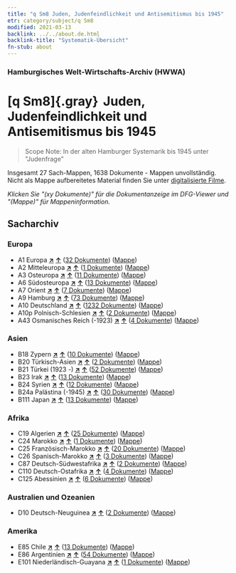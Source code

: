 ```yaml
---
title: "q Sm8 Juden, Judenfeindlichkeit und Antisemitismus bis 1945"
etr: category/subject/q Sm8
modified: 2021-03-13
backlink: ../../about.de.html
backlink-title: "Systematik-Übersicht"
fn-stub: about
---
```


### Hamburgisches Welt-Wirtschafts-Archiv (HWWA)
# [q Sm8]{.gray}&#8201; Juden, Judenfeindlichkeit und Antisemitismus bis 1945&#160; 


> Scope Note: In der alten Hamburger Systemarik bis 1945 unter "Judenfrage"



Insgesamt 27 Sach-Mappen, 1638 Dokumente - Mappen unvollständig.
Nicht als Mappe aufbereitetes Material finden Sie unter [digitalisierte Filme](/film/h1_sh).

_Klicken Sie "(xy Dokumente)" für die Dokumentanzeige im DFG-Viewer und "(Mappe)" für Mappeninformation._

## Sacharchiv




### Europa

- A1 Europa [**&nearr;**](../../../geo/i/140892/about.de.html "Europa (alle Mappen)") [**&uarr;**](../../../geo/about.de.html#A1 "Ländersystematik") (<a href="https://pm20.zbw.eu/dfgview/sh/140892,145952" title="über: Europa : Juden, Judenfeindlichkeit und Antisemitismus bis 1945" target="_blank">32 Dokumente</a>) ([Mappe](../../../../folder/sh/1408xx/140892/1459xx/145952/about.de.html))
- A2 Mitteleuropa [**&nearr;**](../../../geo/i/140895/about.de.html "Mitteleuropa (alle Mappen)") [**&uarr;**](../../../geo/about.de.html#A2 "Ländersystematik") (<a href="https://pm20.zbw.eu/dfgview/sh/140895,145952" title="über: Mitteleuropa : Juden, Judenfeindlichkeit und Antisemitismus bis 1945" target="_blank">1 Dokumente</a>) ([Mappe](../../../../folder/sh/1408xx/140895/1459xx/145952/about.de.html))
- A3 Osteuropa [**&nearr;**](../../../geo/i/140896/about.de.html "Osteuropa (alle Mappen)") [**&uarr;**](../../../geo/about.de.html#A3 "Ländersystematik") (<a href="https://pm20.zbw.eu/dfgview/sh/140896,145952" title="über: Osteuropa : Juden, Judenfeindlichkeit und Antisemitismus bis 1945" target="_blank">11 Dokumente</a>) ([Mappe](../../../../folder/sh/1408xx/140896/1459xx/145952/about.de.html))
- A6 Südosteuropa [**&nearr;**](../../../geo/i/140900/about.de.html "Südosteuropa (alle Mappen)") [**&uarr;**](../../../geo/about.de.html#A6 "Ländersystematik") (<a href="https://pm20.zbw.eu/dfgview/sh/140900,145952" title="über: Südosteuropa : Juden, Judenfeindlichkeit und Antisemitismus bis 1945" target="_blank">13 Dokumente</a>) ([Mappe](../../../../folder/sh/1409xx/140900/1459xx/145952/about.de.html))
- A7 Orient [**&nearr;**](../../../geo/i/140902/about.de.html "Orient (alle Mappen)") [**&uarr;**](../../../geo/about.de.html#A7 "Ländersystematik") (<a href="https://pm20.zbw.eu/dfgview/sh/140902,145952" title="über: Orient : Juden, Judenfeindlichkeit und Antisemitismus bis 1945" target="_blank">7 Dokumente</a>) ([Mappe](../../../../folder/sh/1409xx/140902/1459xx/145952/about.de.html))
- A9 Hamburg [**&nearr;**](../../../geo/i/140905/about.de.html "Hamburg (alle Mappen)") [**&uarr;**](../../../geo/about.de.html#A9 "Ländersystematik") (<a href="https://pm20.zbw.eu/dfgview/sh/140905,145952" title="über: Hamburg : Juden, Judenfeindlichkeit und Antisemitismus bis 1945" target="_blank">73 Dokumente</a>) ([Mappe](../../../../folder/sh/1409xx/140905/1459xx/145952/about.de.html))
- A10 Deutschland [**&nearr;**](../../../geo/i/126128/about.de.html "Deutschland (alle Mappen)") [**&uarr;**](../../../geo/about.de.html#A10 "Ländersystematik") (<a href="https://pm20.zbw.eu/dfgview/sh/126128,145952" title="über: Deutschland : Juden, Judenfeindlichkeit und Antisemitismus bis 1945" target="_blank">1232 Dokumente</a>) ([Mappe](../../../../folder/sh/1261xx/126128/1459xx/145952/about.de.html))
- A10p Polnisch-Schlesien [**&nearr;**](../../../geo/i/140951/about.de.html "Polnisch-Schlesien (alle Mappen)") [**&uarr;**](../../../geo/about.de.html#A10p "Ländersystematik") (<a href="https://pm20.zbw.eu/dfgview/sh/140951,145952" title="über: Polnisch-Schlesien : Juden, Judenfeindlichkeit und Antisemitismus bis 1945" target="_blank">2 Dokumente</a>) ([Mappe](../../../../folder/sh/1409xx/140951/1459xx/145952/about.de.html))
- A43 Osmanisches Reich (-1923) [**&nearr;**](../../../geo/i/141034/about.de.html "Osmanisches Reich (-1923) (alle Mappen)") [**&uarr;**](../../../geo/about.de.html#A43 "Ländersystematik") (<a href="https://pm20.zbw.eu/dfgview/sh/141034,145952" title="über: Osmanisches Reich (-1923) : Juden, Judenfeindlichkeit und Antisemitismus bis 1945" target="_blank">4 Dokumente</a>) ([Mappe](../../../../folder/sh/1410xx/141034/1459xx/145952/about.de.html))

### Asien

- B18 Zypern [**&nearr;**](../../../geo/i/141079/about.de.html "Zypern (alle Mappen)") [**&uarr;**](../../../geo/about.de.html#B18 "Ländersystematik") (<a href="https://pm20.zbw.eu/dfgview/sh/141079,145952" title="über: Zypern : Juden, Judenfeindlichkeit und Antisemitismus bis 1945" target="_blank">10 Dokumente</a>) ([Mappe](../../../../folder/sh/1410xx/141079/1459xx/145952/about.de.html))
- B20 Türkisch-Asien [**&nearr;**](../../../geo/i/141108/about.de.html "Türkisch-Asien (alle Mappen)") [**&uarr;**](../../../geo/about.de.html#B20 "Ländersystematik") (<a href="https://pm20.zbw.eu/dfgview/sh/141108,145952" title="über: Türkisch-Asien : Juden, Judenfeindlichkeit und Antisemitismus bis 1945" target="_blank">2 Dokumente</a>) ([Mappe](../../../../folder/sh/1411xx/141108/1459xx/145952/about.de.html))
- B21 Türkei (1923 -) [**&nearr;**](../../../geo/i/141111/about.de.html "Türkei (1923 -) (alle Mappen)") [**&uarr;**](../../../geo/about.de.html#B21 "Ländersystematik") (<a href="https://pm20.zbw.eu/dfgview/sh/141111,145952" title="über: Türkei (1923 -) : Juden, Judenfeindlichkeit und Antisemitismus bis 1945" target="_blank">52 Dokumente</a>) ([Mappe](../../../../folder/sh/1411xx/141111/1459xx/145952/about.de.html))
- B23 Irak [**&nearr;**](../../../geo/i/141113/about.de.html "Irak (alle Mappen)") [**&uarr;**](../../../geo/about.de.html#B23 "Ländersystematik") (<a href="https://pm20.zbw.eu/dfgview/sh/141113,145952" title="über: Irak : Juden, Judenfeindlichkeit und Antisemitismus bis 1945" target="_blank">13 Dokumente</a>) ([Mappe](../../../../folder/sh/1411xx/141113/1459xx/145952/about.de.html))
- B24 Syrien [**&nearr;**](../../../geo/i/141114/about.de.html "Syrien (alle Mappen)") [**&uarr;**](../../../geo/about.de.html#B24 "Ländersystematik") (<a href="https://pm20.zbw.eu/dfgview/sh/141114,145952" title="über: Syrien : Juden, Judenfeindlichkeit und Antisemitismus bis 1945" target="_blank">12 Dokumente</a>) ([Mappe](../../../../folder/sh/1411xx/141114/1459xx/145952/about.de.html))
- B24a Palästina (-1945) [**&nearr;**](../../../geo/i/141115/about.de.html "Palästina (-1945) (alle Mappen)") [**&uarr;**](../../../geo/about.de.html#B24a "Ländersystematik") (<a href="https://pm20.zbw.eu/dfgview/sh/141115,145952" title="über: Palästina (-1945) : Juden, Judenfeindlichkeit und Antisemitismus bis 1945" target="_blank">30 Dokumente</a>) ([Mappe](../../../../folder/sh/1411xx/141115/1459xx/145952/about.de.html))
- B111 Japan [**&nearr;**](../../../geo/i/141272/about.de.html "Japan (alle Mappen)") [**&uarr;**](../../../geo/about.de.html#B111 "Ländersystematik") (<a href="https://pm20.zbw.eu/dfgview/sh/141272,145952" title="über: Japan : Juden, Judenfeindlichkeit und Antisemitismus bis 1945" target="_blank">13 Dokumente</a>) ([Mappe](../../../../folder/sh/1412xx/141272/1459xx/145952/about.de.html))

### Afrika

- C19 Algerien [**&nearr;**](../../../geo/i/141354/about.de.html "Algerien (alle Mappen)") [**&uarr;**](../../../geo/about.de.html#C19 "Ländersystematik") (<a href="https://pm20.zbw.eu/dfgview/sh/141354,145952" title="über: Algerien : Juden, Judenfeindlichkeit und Antisemitismus bis 1945" target="_blank">25 Dokumente</a>) ([Mappe](../../../../folder/sh/1413xx/141354/1459xx/145952/about.de.html))
- C24 Marokko [**&nearr;**](../../../geo/i/141356/about.de.html "Marokko (alle Mappen)") [**&uarr;**](../../../geo/about.de.html#C24 "Ländersystematik") (<a href="https://pm20.zbw.eu/dfgview/sh/141356,145952" title="über: Marokko : Juden, Judenfeindlichkeit und Antisemitismus bis 1945" target="_blank">1 Dokumente</a>) ([Mappe](../../../../folder/sh/1413xx/141356/1459xx/145952/about.de.html))
- C25 Französisch-Marokko [**&nearr;**](../../../geo/i/141358/about.de.html "Französisch-Marokko (alle Mappen)") [**&uarr;**](../../../geo/about.de.html#C25 "Ländersystematik") (<a href="https://pm20.zbw.eu/dfgview/sh/141358,145952" title="über: Französisch-Marokko : Juden, Judenfeindlichkeit und Antisemitismus bis 1945" target="_blank">20 Dokumente</a>) ([Mappe](../../../../folder/sh/1413xx/141358/1459xx/145952/about.de.html))
- C26 Spanisch-Marokko [**&nearr;**](../../../geo/i/141359/about.de.html "Spanisch-Marokko (alle Mappen)") [**&uarr;**](../../../geo/about.de.html#C26 "Ländersystematik") (<a href="https://pm20.zbw.eu/dfgview/sh/141359,145952" title="über: Spanisch-Marokko : Juden, Judenfeindlichkeit und Antisemitismus bis 1945" target="_blank">3 Dokumente</a>) ([Mappe](../../../../folder/sh/1413xx/141359/1459xx/145952/about.de.html))
- C87 Deutsch-Südwestafrika [**&nearr;**](../../../geo/i/141450/about.de.html "Deutsch-Südwestafrika (alle Mappen)") [**&uarr;**](../../../geo/about.de.html#C87 "Ländersystematik") (<a href="https://pm20.zbw.eu/dfgview/sh/141450,145952" title="über: Deutsch-Südwestafrika : Juden, Judenfeindlichkeit und Antisemitismus bis 1945" target="_blank">2 Dokumente</a>) ([Mappe](../../../../folder/sh/1414xx/141450/1459xx/145952/about.de.html))
- C110 Deutsch-Ostafrika [**&nearr;**](../../../geo/i/141471/about.de.html "Deutsch-Ostafrika (alle Mappen)") [**&uarr;**](../../../geo/about.de.html#C110 "Ländersystematik") (<a href="https://pm20.zbw.eu/dfgview/sh/141471,145952" title="über: Deutsch-Ostafrika : Juden, Judenfeindlichkeit und Antisemitismus bis 1945" target="_blank">4 Dokumente</a>) ([Mappe](../../../../folder/sh/1414xx/141471/1459xx/145952/about.de.html))
- C125 Abessinien [**&nearr;**](../../../geo/i/141482/about.de.html "Abessinien (alle Mappen)") [**&uarr;**](../../../geo/about.de.html#C125 "Ländersystematik") (<a href="https://pm20.zbw.eu/dfgview/sh/141482,145952" title="über: Abessinien : Juden, Judenfeindlichkeit und Antisemitismus bis 1945" target="_blank">6 Dokumente</a>) ([Mappe](../../../../folder/sh/1414xx/141482/1459xx/145952/about.de.html))

### Australien und Ozeanien

- D10 Deutsch-Neuguinea [**&nearr;**](../../../geo/i/141601/about.de.html "Deutsch-Neuguinea (alle Mappen)") [**&uarr;**](../../../geo/about.de.html#D10 "Ländersystematik") (<a href="https://pm20.zbw.eu/dfgview/sh/141601,145952" title="über: Deutsch-Neuguinea : Juden, Judenfeindlichkeit und Antisemitismus bis 1945" target="_blank">2 Dokumente</a>) ([Mappe](../../../../folder/sh/1416xx/141601/1459xx/145952/about.de.html))

### Amerika

- E85 Chile [**&nearr;**](../../../geo/i/141691/about.de.html "Chile (alle Mappen)") [**&uarr;**](../../../geo/about.de.html#E85 "Ländersystematik") (<a href="https://pm20.zbw.eu/dfgview/sh/141691,145952" title="über: Chile : Juden, Judenfeindlichkeit und Antisemitismus bis 1945" target="_blank">13 Dokumente</a>) ([Mappe](../../../../folder/sh/1416xx/141691/1459xx/145952/about.de.html))
- E86 Argentinien [**&nearr;**](../../../geo/i/141692/about.de.html "Argentinien (alle Mappen)") [**&uarr;**](../../../geo/about.de.html#E86 "Ländersystematik") (<a href="https://pm20.zbw.eu/dfgview/sh/141692,145952" title="über: Argentinien : Juden, Judenfeindlichkeit und Antisemitismus bis 1945" target="_blank">54 Dokumente</a>) ([Mappe](../../../../folder/sh/1416xx/141692/1459xx/145952/about.de.html))
- E101 Niederländisch-Guayana [**&nearr;**](../../../geo/i/141699/about.de.html "Niederländisch-Guayana (alle Mappen)") [**&uarr;**](../../../geo/about.de.html#E101 "Ländersystematik") (<a href="https://pm20.zbw.eu/dfgview/sh/141699,145952" title="über: Niederländisch-Guayana : Juden, Judenfeindlichkeit und Antisemitismus bis 1945" target="_blank">1 Dokumente</a>) ([Mappe](../../../../folder/sh/1416xx/141699/1459xx/145952/about.de.html))


